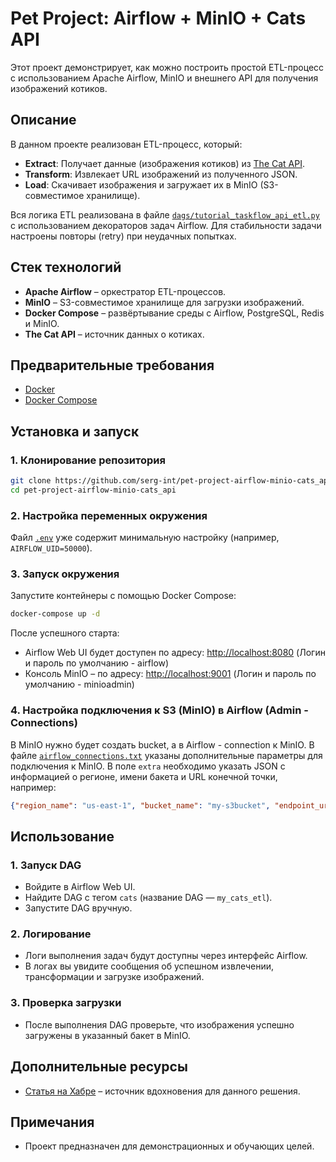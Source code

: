 # Pet Project: Airflow + MinIO + Cats API

Этот проект демонстрирует, как можно построить простой ETL-процесс с использованием Apache Airflow, MinIO и внешнего API для получения изображений котиков.

## Описание

В данном проекте реализован ETL-процесс, который:

- **Extract**: Получает данные (изображения котиков) из [The Cat API](https://thecatapi.com).
- **Transform**: Извлекает URL изображений из полученного JSON.
- **Load**: Скачивает изображения и загружает их в MinIO (S3-совместимое хранилище).

Вся логика ETL реализована в файле [`dags/tutorial_taskflow_api_etl.py`](./dags/tutorial_taskflow_api_etl.py) с использованием декораторов задач Airflow. Для стабильности задачи настроены повторы (retry) при неудачных попытках.

## Стек технологий

- **Apache Airflow** – оркестратор ETL-процессов.
- **MinIO** – S3-совместимое хранилище для загрузки изображений.
- **Docker Compose** – развёртывание среды с Airflow, PostgreSQL, Redis и MinIO.
- **The Cat API** – источник данных о котиках.

## Предварительные требования

- [Docker](https://www.docker.com/)
- [Docker Compose](https://docs.docker.com/compose/)

## Установка и запуск

### 1. Клонирование репозитория

```bash
git clone https://github.com/serg-int/pet-project-airflow-minio-cats_api.git
cd pet-project-airflow-minio-cats_api
```

### 2. Настройка переменных окружения

Файл [`.env`](./.env) уже содержит минимальную настройку (например, `AIRFLOW_UID=50000`).

### 3. Запуск окружения

Запустите контейнеры с помощью Docker Compose:

```bash
docker-compose up -d
```

После успешного старта:

- Airflow Web UI будет доступен по адресу: [http://localhost:8080](http://localhost:8080) (Логин и пароль по умолчанию - airflow)
- Консоль MinIO – по адресу: [http://localhost:9001](http://localhost:9001) (Логин и пароль по умолчанию - minioadmin)

### 4. Настройка подключения к S3 (MinIO) в Airflow (Admin - Connections)

В MinIO нужно будет создать bucket, а в Airflow - connection к MinIO.
В файле [`airflow_connections.txt`](./airflow_connections.txt) указаны дополнительные параметры для подключения к MinIO. В поле `extra` необходимо указать JSON с информацией о регионе, имени бакета и URL конечной точки, например:

```json
{"region_name": "us-east-1", "bucket_name": "my-s3bucket", "endpoint_url": "http://airflow-s3:9000"}
```

## Использование

### 1. Запуск DAG

- Войдите в Airflow Web UI.
- Найдите DAG с тегом `cats` (название DAG — `my_cats_etl`).
- Запустите DAG вручную.

### 2. Логирование

- Логи выполнения задач будут доступны через интерфейс Airflow.
- В логах вы увидите сообщения об успешном извлечении, трансформации и загрузке изображений.

### 3. Проверка загрузки

- После выполнения DAG проверьте, что изображения успешно загружены в указанный бакет в MinIO.

## Дополнительные ресурсы

- [Статья на Хабре](https://habr.com/ru/articles/708276/) – источник вдохновения для данного решения.

## Примечания

- Проект предназначен для демонстрационных и обучающих целей.